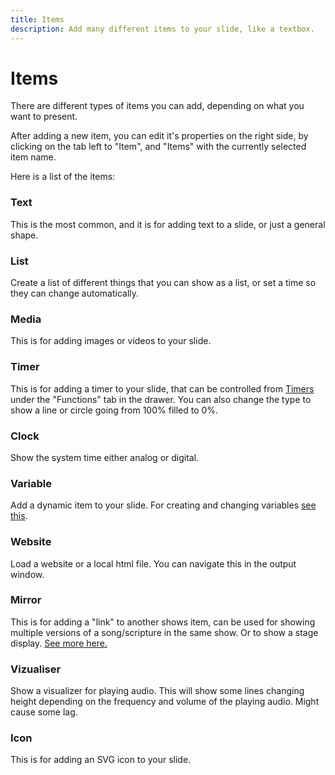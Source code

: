 ```yaml
---
title: Items
description: Add many different items to your slide, like a textbox.
---
```


# Items

There are different types of items you can add, depending on what you want to present.

After adding a new item, you can edit it's properties on the right side, by clicking on the tab left to "Item", and "Items" with the currently selected item name.

Here is a list of the items:

### Text

This is the most common, and it is for adding text to a slide, or just a general shape.

### List

Create a list of different things that you can show as a list, or set a time so they can change automatically.

### Media

This is for adding images or videos to your slide.

### Timer

This is for adding a timer to your slide, that can be controlled from [Timers](./functions#timers) under the "Functions" tab in the drawer. You can also change the type to show a line or circle going from 100% filled to 0%.

### Clock

Show the system time either analog or digital.

### Variable

Add a dynamic item to your slide. For creating and changing variables [see this](./functions#variables).

### Website

Load a website or a local html file. You can navigate this in the output window.

### Mirror

This is for adding a "link" to another shows item, can be used for showing multiple versions of a song/scripture in the same show. Or to show a stage display. [See more here.](./mirrors)

### Vizualiser

Show a visualizer for playing audio. This will show some lines changing height depending on the frequency and volume of the playing audio. Might cause some lag.

### Icon

This is for adding an SVG icon to your slide.
